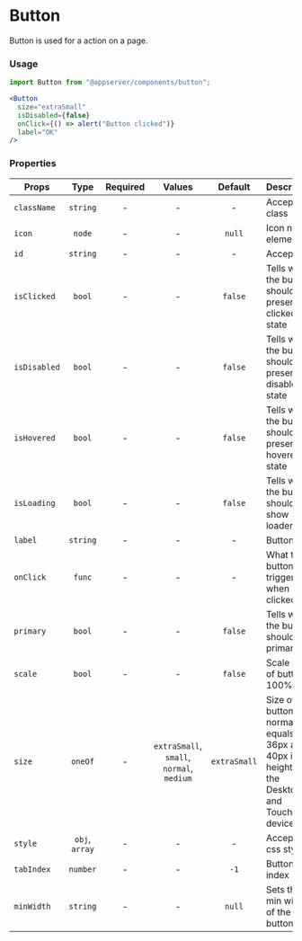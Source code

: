 # Button

Button is used for a action on a page.

### Usage

```js
import Button from "@appserver/components/button";
```

```jsx
<Button
  size="extraSmall"
  isDisabled={false}
  onClick={() => alert("Button clicked")}
  label="OK"
/>
```

### Properties

| Props        |      Type      | Required |                  Values                   |   Default    | Description                                                                                          |
| ------------ | :------------: | :------: | :---------------------------------------: | :----------: | ---------------------------------------------------------------------------------------------------- |
| `className`  |    `string`    |    -     |                     -                     |      -       | Accepts class                                                                                        |
| `icon`       |     `node`     |    -     |                     -                     |    `null`    | Icon node element                                                                                    |
| `id`         |    `string`    |    -     |                     -                     |      -       | Accepts id                                                                                           |
| `isClicked`  |     `bool`     |    -     |                     -                     |   `false`    | Tells when the button should present a clicked state                                                 |
| `isDisabled` |     `bool`     |    -     |                     -                     |   `false`    | Tells when the button should present a disabled state                                                |
| `isHovered`  |     `bool`     |    -     |                     -                     |   `false`    | Tells when the button should present a hovered state                                                 |
| `isLoading`  |     `bool`     |    -     |                     -                     |   `false`    | Tells when the button should show loader icon                                                        |
| `label`      |    `string`    |    -     |                     -                     |      -       | Button text                                                                                          |
| `onClick`    |     `func`     |    -     |                     -                     |      -       | What the button will trigger when clicked                                                            |
| `primary`    |     `bool`     |    -     |                     -                     |   `false`    | Tells when the button should be primary                                                              |
| `scale`      |     `bool`     |    -     |                     -                     |   `false`    | Scale width of button to 100%                                                                        |
| `size`       |    `oneOf`     |    -     | `extraSmall`, `small`, `normal`, `medium` | `extraSmall` | Size of button. The normal size equals 36px and 40px in height on the Desktop and Touchcreen devices |
| `style`      | `obj`, `array` |    -     |                     -                     |      -       | Accepts css style                                                                                    |
| `tabIndex`   |    `number`    |    -     |                     -                     |     `-1`     | Button tab index                                                                                     |
| `minWidth`   |    `string`    |    -     |                     -                     |    `null`    | Sets the min width of the button                                                                     |
